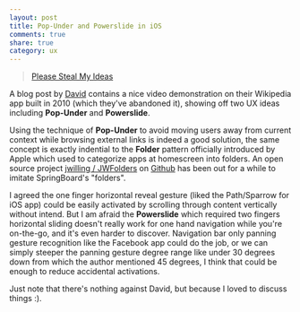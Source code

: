```yaml
---
layout: post
title: Pop-Under and Powerslide in iOS
comments: true
share: true
category: ux
---
```


> [Please Steal My Ideas][]

A blog post by [David][] contains a nice video demonstration on their Wikipedia app built in 2010 (which they've abandoned it), showing off two UX ideas including __Pop-Under__ and __Powerslide__.

Using the technique of __Pop-Under__ to avoid moving users away from current context while browsing external links is indeed a good solution, the same concept is exactly indential to the __Folder__ pattern officially introduced by Apple which used to categorize apps at homescreen into folders. An open source project [jwilling / JWFolders][] on [Github][] has been out for a while to imitate SpringBoard's "folders".

I agreed the one finger horizontal reveal gesture (liked the Path/Sparrow for iOS app) could be easily activated by scrolling through content vertically without intend. But I am afraid the __Powerslide__ which required two fingers horizontal sliding doesn't really work for one hand navigation while you're on-the-go, and it's even harder to discover. Navigation bar only panning gesture recognition like the Facebook app could do the job, or we can simply steeper the panning gesture degree range like under 30 degrees down from which the author mentioned 45 degrees, I think that could be enough to reduce accidental activations. 

Just note that there's nothing against David, but because I loved to discuss things :).

[Please Steal My Ideas]:http://appcubby.com/blog/please-steal-my-ideas/
[David]:http://twitter.com/drbarnard
[jwilling / JWFolders]:https://github.com/jwilling/JWFolders
[Github]:http://www.github.com
